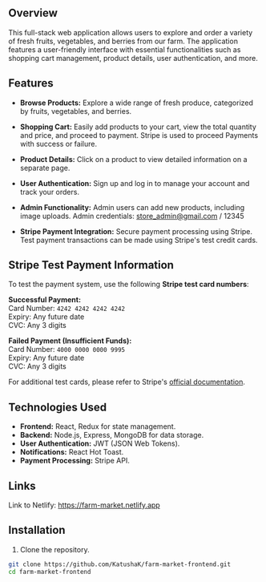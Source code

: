 ## Overview

This full-stack web application allows users to explore and order a variety of fresh fruits, vegetables, and berries from our farm. The application features a user-friendly interface with essential functionalities such as shopping cart management, product details, user authentication, and more.

## Features

- **Browse Products:** Explore a wide range of fresh produce, categorized by fruits, vegetables, and berries.

- **Shopping Cart:** Easily add products to your cart, view the total quantity and price, and proceed to payment. Stripe is used to proceed Payments with success or failure.

- **Product Details:** Click on a product to view detailed information on a separate page.

- **User Authentication:** Sign up and log in to manage your account and track your orders.

- **Admin Functionality:** Admin users can add new products, including image uploads. 
Admin credentials: store_admin@gmail.com / 12345

- **Stripe Payment Integration:** Secure payment processing using Stripe. Test payment transactions can be made using Stripe's test credit cards.

## Stripe Test Payment Information
To test the payment system, use the following **Stripe test card numbers**:

**Successful Payment:**  
  Card Number: `4242 4242 4242 4242`  
  Expiry: Any future date  
  CVC: Any 3 digits
  
**Failed Payment (Insufficient Funds):**  
  Card Number: `4000 0000 0000 9995`  
  Expiry: Any future date  
  CVC: Any 3 digits

For additional test cards, please refer to Stripe's [official documentation](https://stripe.com/docs/testing).


## Technologies Used

- **Frontend:** React, Redux for state management.
- **Backend:** Node.js, Express, MongoDB for data storage.
- **User Authentication:** JWT (JSON Web Tokens).
- **Notifications:** React Hot Toast.
- **Payment Processing:** Stripe API.


## Links
Link to Netlify:  https://farm-market.netlify.app


## Installation

1. Clone the repository.

```bash
git clone https://github.com/KatushaK/farm-market-frontend.git
cd farm-market-frontend



